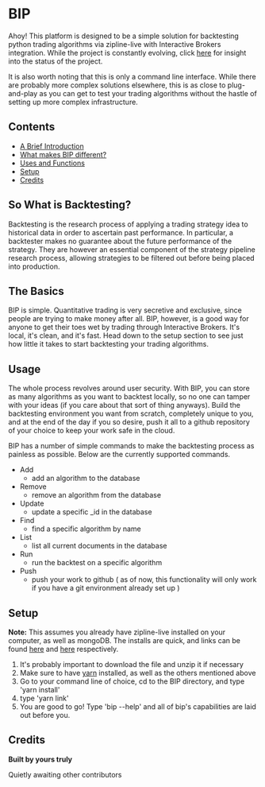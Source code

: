 # BIP

Ahoy! This platform is designed to be a simple solution for backtesting python trading algorithms via zipline-live with Interactive Brokers integration. While the project is constantly evolving, click [here](https://github.com/orgs/three-02/projects/1) for insight into the status of the project.

It is also worth noting that this is only a command line interface. While there are probably more complex solutions elsewhere, this is as close to plug-and-play as you can get to test your trading algorithms without the hastle of setting up more complex infrastructure.

## Contents

- [A Brief Introduction](#so-what-is-backtesting)
- [What makes BIP different?](#the-basics)
- [Uses and Functions](#usage)
- [Setup](#setup)
- [Credits](#credits)


## So What is Backtesting?

Backtesting is the research process of applying a trading strategy idea to historical data in order to ascertain past performance. In particular, a backtester makes no guarantee about the future performance of the strategy. They are however an essential component of the strategy pipeline research process, allowing strategies to be filtered out before being placed into production.

## The Basics

BIP is simple. Quantitative trading is very secretive and exclusive, since people are trying to make money after all. BIP, however, is a good way for anyone to get their toes wet by trading through Interactive Brokers. It's local, it's clean, and it's fast. Head down to the setup section to see just how little it takes to start backtesting your trading algorithms.

## Usage

The whole process revolves around user security. With BIP, you can store as many algorithms as you want to backtest locally, so no one can tamper with your ideas (if you care about that sort of thing anyways). Build the backtesting environment you want from scratch, completely unique to you, and at the end of the day if you so desire, push it all to a github repository of your choice to keep your work safe in the cloud.

BIP has a number of simple commands to make the backtesting process as painless as possible. Below are the currently supported commands.

- Add
    - add an algorithm to the database
- Remove
    - remove an algorithm from the database
- Update
    - update a specific _id in the database
- Find
    - find a specific algorithm by name
- List
    - list all current documents in the database
- Run
    - run the backtest on a specific algorithm
- Push
    - push your work to github ( as of now, this functionality will only work if you have a git environment already set up )

## Setup

**Note:** This assumes you already have zipline-live installed on your computer, as well as mongoDB. The installs are quick, and links can be found [here](http://www.zipline-live.io/tutorial) and [here](https://docs.mongodb.com/manual/installation/) respectively.

1. It's probably important to download the file and unzip it if necessary
2. Make sure to have [yarn](https://yarnpkg.com/lang/en/docs/install/#mac-stable) installed, as well as the others mentioned above
3. Go to your command line of choice, cd to the BIP directory, and type 'yarn install'
4. type 'yarn link'
5. You are good to go! Type 'bip --help' and all of bip's capabilities are laid out before you.

## Credits

**Built by yours truly**

Quietly awaiting other contributors
